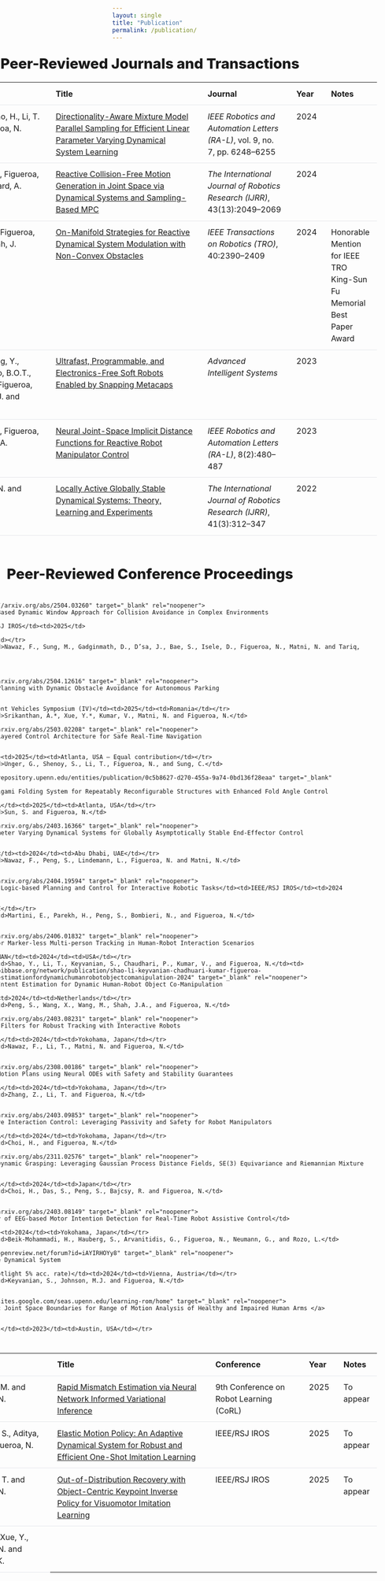 ```yaml
---
layout: single
title: "Publication"
permalink: /publication/
---
```


<!-- ===== Wide centered content band (like Alumni) ===== -->
<section class="pub-wrap">

  <h2 class="pub-heading">Peer-Reviewed Journals and Transactions</h2>

  <div class="pub-table-wrapper">
    <table class="pub-table">
      <colgroup>
        <col style="width:7%">   <!-- # -->
        <col style="width:23%">  <!-- Authors -->
        <col style="width:40%">  <!-- Title -->
        <col style="width:22%">  <!-- Journal -->
        <col style="width:6%">   <!-- Year -->
        <col style="width:7%">   <!-- Notes -->
      </colgroup>
      <thead>
        <tr>
          <th>#</th><th>Authors</th><th>Title</th><th>Journal</th><th>Year</th><th>Notes</th>
        </tr>
      </thead>
      <tbody>
        <tr>
          <td>J1</td>
          <td>Sun, S., Gao, H., Li, T. and Figueroa, N.</td>
          <td>
             <a href="https://ieeexplore.ieee.org/document/10530930" target="_blank" rel="noopener">
            Directionality-Aware Mixture Model Parallel Sampling for Efficient Linear Parameter Varying Dynamical System Learning
             </a>
             </td>
          <td><em>IEEE Robotics and Automation Letters (RA-L)</em>, vol. 9, no. 7, pp. 6248–6255</td>
          <td>2024</td>
          <td></td>
        </tr>
        <tr>
          <td>J2</td>
          <td>Koptev, M., Figueroa, N. and Billard, A.</td>
          <td>
            <a href="https://journals.sagepub.com/doi/10.1177/02783649241246557" target="_blank" rel="noopener">
            Reactive Collision-Free Motion Generation in Joint Space via Dynamical Systems and Sampling-Based MPC
            </a>
            </td>
          <td><em>The International Journal of Robotics Research (IJRR)</em>, 43(13):2049–2069</td>
          <td>2024</td>
          <td></td>
        </tr>
        <tr>
          <td>J3</td>
          <td>Fourie, C., Figueroa, N. and Shah, J.</td>
          <td>
            <a href="https://ieeexplore.ieee.org/document/10473149" target="_blank" rel="noopener">
            On-Manifold Strategies for Reactive Dynamical System Modulation with Non-Convex Obstacles
            </a>
            </td>
          <td><em>IEEE Transactions on Robotics (TRO)</em>, 40:2390–2409</td>
          <td>2024</td>
          <td>Honorable Mention for IEEE TRO King-Sun Fu Memorial Best Paper Award</td>
        </tr>
        <tr>
          <td>J4</td>
          <td>Jin, L., Yang, Y., Maldonado, B.O.T., Lee, S.D., Figueroa, N., Full, R.J. and Yang, S.</td>
          <td>
            <a href="https://doi.org/10.1002/aisy.202300039" target="_blank" rel="noopener">
              Ultrafast, Programmable, and Electronics-Free Soft Robots Enabled by Snapping Metacaps
            </a>
          </td>
          <td><em>Advanced Intelligent Systems</em></td>
          <td>2023</td>
          <td></td>
        </tr>
        <tr>
          <td>J5</td>
          <td>Koptev, M., Figueroa, N., Billard, A.</td>
          <td>
            <a href="https://ieeexplore.ieee.org/document/9976191" target="_blank" rel="noopener">
            Neural Joint-Space Implicit Distance Functions for Reactive Robot Manipulator Control
            </a>
            </td>
          <td><em>IEEE Robotics and Automation Letters (RA-L)</em>, 8(2):480–487</td>
          <td>2023</td>
          <td></td>
        </tr>
        <tr>
          <td>J6</td>
          <td>Figueroa, N. and Billard, A.</td>
          <td>
            <a href="https://journals.sagepub.com/doi/10.1177/02783649211030952" target="_blank" rel="noopener">
            Locally Active Globally Stable Dynamical Systems: Theory, Learning and Experiments
            </a>
            </td>
          <td><em>The International Journal of Robotics Research (IJRR)</em>, 41(3):312–347</td>
          <td>2022</td>
          <td></td>
        </tr>
      </tbody>
    </table>
  </div>

  <h2 class="pub-heading">Peer-Reviewed Conference Proceedings</h2>

  <div class="pub-table-wrapper">
    <table class="pub-table">
      <colgroup>
        <col style="width:7%">
        <col style="width:23%">
        <col style="width:40%">
        <col style="width:22%">
        <col style="width:6%">
        <col style="width:7%">
      </colgroup>
      <thead>
        <tr>
          <th>#</th><th>Authors</th><th>Title</th><th>Conference</th><th>Year</th><th>Notes</th>
        </tr>
      </thead>
      <tbody>
        <tr><td>C1</td><td>Jaszczuk, M. and Figueroa, N.</td>
          <td>
          <a href="https://openreview.net/forum?id=2CIKnIwSta#discussion" target="_blank" rel="noopener">
          Rapid Mismatch Estimation via Neural Network Informed Variational Inference
          </a>
          </td><td>9th Conference on Robot Learning (CoRL)</td><td>2025</td><td>To appear</td></tr>
        <tr><td>C2</td><td>Li, T., Sun, S., Aditya, S., and Figueroa, N.</td>
          <td>
            <a href="https://arxiv.org/abs/2503.08029" target="_blank" rel="noopener">
            Elastic Motion Policy: An Adaptive Dynamical System for Robust and Efficient One-Shot Imitation Learning
          </a>
          </td>
          <td>IEEE/RSJ IROS</td><td>2025</td><td>To appear</td></tr>
        <tr><td>C3</td><td>Gao, J., Li, T. and Figueroa, N.</td>
          <td>
            <a href="https://arxiv.org/abs/2411.03294" target="_blank" rel="noopener">
            Out-of-Distribution Recovery with Object-Centric Keypoint Inverse Policy for Visuomotor Imitation Learning
            </a>
          </td><td>IEEE/RSJ IROS</td><td>2025</td><td>To appear</td></tr>
        <tr><td>C4</td><td>Zhang, Z., Xue, Y., Figueroa, N. and Åkesson, K.</td>
          
          <td>
          <a href="https://arxiv.org/abs/2504.03260" target="_blank" rel="noopener">
          Gradient Field-Based Dynamic Window Approach for Collision Avoidance in Complex Environments
          </a>
          </td><td>IEEE/RSJ IROS</td><td>2025</td>
          
          <td>To appear</td></tr>
        <tr><td>C5</td><td>Nawaz, F., Sung, M., Gadginmath, D., D’sa, J., Bae, S., Isele, D., Figueroa, N., Matni, N. and Tariq, F.M.</td>
        
        <td>

        <a href="https://arxiv.org/abs/2504.12616" target="_blank" rel="noopener">
        Graph-based Path Planning with Dynamic Obstacle Avoidance for Autonomous Parking
        </a>
        </td>
        <td>IEEE Intelligent Vehicles Symposium (IV)</td><td>2025</td><td>Romania</td></tr>
        <tr><td>C6</td><td>Srikanthan, A.*, Xue, Y.*, Kumar, V., Matni, N. and Figueroa, N.</td>
        <td>
        <a href="https://arxiv.org/abs/2503.02208" target="_blank" rel="noopener">
        ADMM-MCBF-LCA: A Layered Control Architecture for Safe Real-Time Navigation
        </a>
        </td>
        <td>IEEE ICRA</td><td>2025</td><td>Atlanta, USA — Equal contribution</td></tr>
        <tr><td>C7</td><td>Unger, G., Shenoy, S., Li, T., Figueroa, N., and Sung, C.</td>
        <td>
        <a href="https://repository.upenn.edu/entities/publication/0c5b8627-d270-455a-9a74-0bd136f28eaa" target="_blank" rel="noopener">
        MOrF: Magnetic Origami Folding System for Repeatably Reconfigurable Structures with Enhanced Fold Angle Control
        </a>
        </td><td>IEEE ICRA</td><td>2025</td><td>Atlanta, USA</td></tr>
        <tr><td>C8</td><td>Sun, S. and Figueroa, N.</td>
        <td> 
        <a href="https://arxiv.org/abs/2403.16366" target="_blank" rel="noopener">
        SE(3) Linear Parameter Varying Dynamical Systems for Globally Asymptotically Stable End-Effector Control
        </a>
        </td>
        <td>IEEE/RSJ IROS</td><td>2024</td><td>Abu Dhabi, UAE</td></tr>
        <tr><td>C9</td><td>Nawaz, F., Peng, S., Lindemann, L., Figueroa, N. and Matni, N.</td>
        
        <td>
        <a href="https://arxiv.org/abs/2404.19594" target="_blank" rel="noopener">
        Reactive Temporal Logic-based Planning and Control for Interactive Robotic Tasks</td><td>IEEE/RSJ IROS</td><td>2024
        </a>
        </td>
        <td>Abu Dhabi, UAE</td></tr>
        <tr><td>C10</td><td>Martini, E., Parekh, H., Peng, S., Bombieri, N., and Figueroa, N.</td>
        
        <td>
        <a href="https://arxiv.org/abs/2406.01832" target="_blank" rel="noopener">
        A Robust Filter for Marker-less Multi-person Tracking in Human-Robot Interaction Scenarios
        </a>
        </td><td>IEEE RO-MAN</td><td>2024</td><td>USA</td></tr>
        <tr><td>C11</td><td>Shao, Y., Li, T., Keyvanian, S., Chaudhari, P., Kumar, V., and Figueroa, N.</td><td>
        <a href="https://bibbase.org/network/publication/shao-li-keyvanian-chadhuari-kumar-figueroa-constraintawareintentestimationfordynamichumanrobotobjectcomanipulation-2024" target="_blank" rel="noopener">
        Constraint-Aware Intent Estimation for Dynamic Human-Robot Object Co-Manipulation
        </a>
        </td><td>RSS</td><td>2024</td><td>Netherlands</td></tr>
        <tr><td>C12</td><td>Peng, S., Wang, X., Wang, M., Shah, J.A., and Figueroa, N.</td>
        <td>
        <a href="https://arxiv.org/abs/2403.08231" target="_blank" rel="noopener">
        Object Permanence Filters for Robust Tracking with Interactive Robots
        </a>
        </td><td>IEEE ICRA</td><td>2024</td><td>Yokohama, Japan</td></tr>
        <tr><td>C13</td><td>Nawaz, F., Li, T., Matni, N. and Figueroa, N.</td>
        
        <td>
        <a href="https://arxiv.org/abs/2308.00186" target="_blank" rel="noopener">
        Learning Complex Motion Plans using Neural ODEs with Safety and Stability Guarantees
        </a>
        </td><td>IEEE ICRA</td><td>2024</td><td>Yokohama, Japan</td></tr>
        <tr><td>C14</td><td>Zhang, Z., Li, T. and Figueroa, N.</td>
        
        <td> 
        <a href="https://arxiv.org/abs/2403.09853" target="_blank" rel="noopener">
        Constrained Passive Interaction Control: Leveraging Passivity and Safety for Robot Manipulators
        </a>
        </td><td>IEEE ICRA</td><td>2024</td><td>Yokohama, Japan</td></tr>
        <tr><td>C15</td><td>Choi, H., and Figueroa, N.</td>
        <td> 
        <a href="https://arxiv.org/abs/2311.02576" target="_blank" rel="noopener">
        Towards Feasible Dynamic Grasping: Leveraging Gaussian Process Distance Fields, SE(3) Equivariance and Riemannian Mixture Models
        </a>
        </td><td>IEEE ICRA</td><td>2024</td><td>Japan</td></tr>
        <tr><td>C16</td><td>Choi, H., Das, S., Peng, S., Bajcsy, R. and Figueroa, N.</td>
        
        <td>
        <a href="https://arxiv.org/abs/2403.08149" target="_blank" rel="noopener">
        On the Feasibility of EEG-based Motor Intention Detection for Real-Time Robot Assistive Control</td>
        </a>
        <td>IEEE ICRA</td><td>2024</td><td>Yokohama, Japan</td></tr>
        <tr><td>C17</td><td>Beik-Mohammadi, H., Hauberg, S., Arvanitidis, G., Figueroa, N., Neumann, G., and Rozo, L.</td>
        <td>
        <a href="https://openreview.net/forum?id=iAYIRHOYy8" target="_blank" rel="noopener">
        Neural Contractive Dynamical System
        </a>
        </td><td>ICLR (Spotlight 5% acc. rate)</td><td>2024</td><td>Vienna, Austria</td></tr>
        <tr><td>C18</td><td>Keyvanian, S., Johnson, M.J. and Figueroa, N.</td>
        
        <td>
        <a href="https://sites.google.com/seas.upenn.edu/learning-rom/home" target="_blank" rel="noopener">
        Learning Realistic Joint Space Boundaries for Range of Motion Analysis of Healthy and Impaired Human Arms </a>

        </td>
        <td>IEEE Humanoids</td><td>2023</td><td>Austin, USA</td></tr>
      </tbody>
    </table>
  </div>

</section>

<style>
/* ===== Wider centered band (mirrors Alumni page feel) ===== */
.pub-wrap{
  width: min(96vw, 1400px);   /* nice and wide */
  margin: 0 auto 2rem;
  padding: 0 1rem;
  margin-left: -400px;        /* shift entire section slightly left to visually center */
}

/* Section headings */
.pub-heading{
  margin: 1.75rem 0 0.75rem;
  text-align: center;
  font-size: clamp(1.3rem, 1.7vw + .8rem, 1.9rem);
  font-weight: 800;
}

/* Scroll if someone has a very narrow screen */
.pub-table-wrapper{ overflow-x: auto; }

/* Table look & spacing */
.pub-table{
  width: 100%;
  border-collapse: collapse;
  margin: 0.5rem 0 2rem;
  font-size: 1rem;
  line-height: 1.5;
  table-layout: fixed;   /* play nicely with the col widths above */
}
.pub-table thead th{ font-weight: 700; }
.pub-table td, .pub-table th{
  border-bottom: 1px solid #e5e7eb;
  padding: 0.65rem 0.9rem;
  text-align: left;
  vertical-align: top;
}

/* Better wrapping so tall titles/journals look clean */
.pub-table td:nth-child(3),
.pub-table td:nth-child(4){
  word-break: normal;
  overflow-wrap: anywhere;  /* wrap long tokens when needed */
}

/* Slightly tighter first/last columns on very small screens */
@media (max-width: 720px){
  .pub-table{ font-size: .97rem; }
}
</style>
